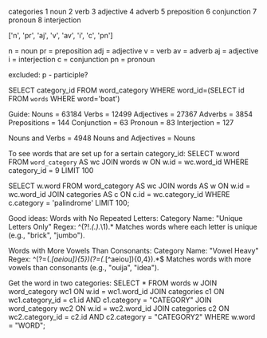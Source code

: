categories
1 noun
2 verb
3 adjective
4 adverb
5 preposition
6 conjunction
7 pronoun
8 interjection

['n', 'pr', 'aj', 'v', 'av', 'i', 'c', 'pn']

n = noun
pr = preposition
adj = adjective
v = verb
av = adverb
aj = adjective
i = interjection
c = conjunction
pn = pronoun

excluded: p - participle?

SELECT category_id FROM word_category WHERE word_id=(SELECT id FROM `words` WHERE word='boat')

Guide:
Nouns = 63184
Verbs = 12499
Adjectives = 27367
Adverbs = 3854
Prepositions = 144
Conjunction = 63
Pronoun = 83
Interjection = 127 

Nouns and Verbs = 4948
Nouns and Adjectives = 
Nouns 




To see words that are set up for a sertain category_id:
SELECT w.word FROM `word_category` AS wc JOIN words w ON w.id = wc.word_id WHERE category_id = 9 LIMIT 100 

SELECT w.word 
FROM word_category AS wc
JOIN words AS w ON w.id = wc.word_id
JOIN categories AS c ON c.id = wc.category_id
WHERE c.category = 'palindrome'
LIMIT 100;

Good ideas:
Words with No Repeated Letters:
Category Name: "Unique Letters Only"
Regex: ^(?!.*(.).*\1).*
Matches words where each letter is unique (e.g., "brick", "jumbo").

Words with More Vowels Than Consonants:
Category Name: "Vowel Heavy"
Regex: ^(?=(.*[aeiou]){5})(?=(.*[^aeiou]){0,4}).*$
Matches words with more vowels than consonants (e.g., "ouija", "idea").

Get the word in two categories:
SELECT *
FROM words w
JOIN word_category wc1 ON w.id = wc1.word_id
JOIN categories c1 ON wc1.category_id = c1.id AND c1.category = "CATEGORY"
JOIN word_category wc2 ON w.id = wc2.word_id
JOIN categories c2 ON wc2.category_id = c2.id AND c2.category = "CATEGORY2"
WHERE w.word = "WORD";
